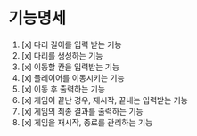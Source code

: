 # 기능명세

1. [x] 다리 길이를 입력 받는 기능
2. [x] 다리를 생성하는 기능
3. [x] 이동할 칸을 입력받는 기능
4. [x] 플레이어를 이동시키는 기능
5. [x] 이동 후 출력하는 기능
6. [x] 게임이 끝난 경우, 재시작, 끝내는 입력받는 기능
7. [x] 게임의 최종 결과를 출력하는 기능
8. [x] 게임을 재시작, 종료를 관리하는 기능
